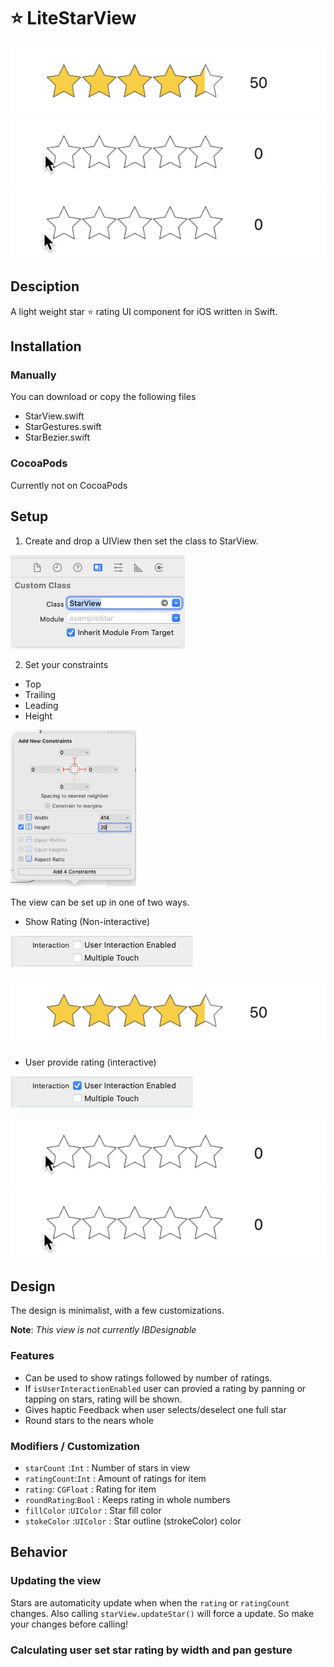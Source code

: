 # ⭐️ LiteStarView

![alt text](ReadmePic/starShot.png "User Interaction Enabled")
![alt text](ReadmePic/starFloat.gif "Float")
![alt text](ReadmePic/starInt.gif "Int")

## Desciption

A light weight star ⭐️ rating UI component for iOS written in Swift.

## Installation 

### Manually 

You can download or copy the following files 

- StarView.swift
- StarGestures.swift
- StarBezier.swift

### CocoaPods

Currently not on CocoaPods 

## Setup

1. Create and drop a UIView then set the class to StarView.

<img src="ReadmePic/className.png" height="150" alt="class"/>

2. Set your constraints
- Top
- Trailing
- Leading 
- Height

<img src="ReadmePic/constraints.png" height="250" alt="constraints"/>

The view can be set up in one of two ways.

- Show Rating (Non-interactive)

<img src="ReadmePic/userDisabled.png" height="50" alt="class"/>

![alt text](ReadmePic/starShot.png "User Interaction Enabled")

- User provide rating (interactive)

<img src="ReadmePic/userEnabled.png" height="50" alt="class"/>

![alt text](ReadmePic/starFloat.gif "Float")
![alt text](ReadmePic/starInt.gif "Int")

## Design

The design is minimalist, with a few customizations. 

**Note**: *This view is not currently IBDesignable*

### Features 

- Can be used to show ratings followed by number of ratings.
- If `isUserInteractionEnabled` user can provied a rating by panning or tapping on stars, rating will be shown.
- Gives haptic Feedback when user selects/deselect one full star
- Round stars to the nears whole 

### Modifiers / Customization

- `starCount` :`Int`              : Number of stars in view  
- `ratingCount`:`Int`           : Amount of ratings for item
- `rating`: `CGFloat`            : Rating for item
- `roundRating`:`Bool`         : Keeps rating in whole numbers
- `fillColor` :`UIColor`      : Star fill color
- `stokeColor` :`UIColor`    : Star outline (strokeColor) color 


## Behavior

### Updating the view

Stars are automaticity update when when the `rating` or `ratingCount` changes. 
Also calling `starView.updateStar()` will force a update. So make your changes before calling!


### Calculating user set star rating by width and pan gesture


